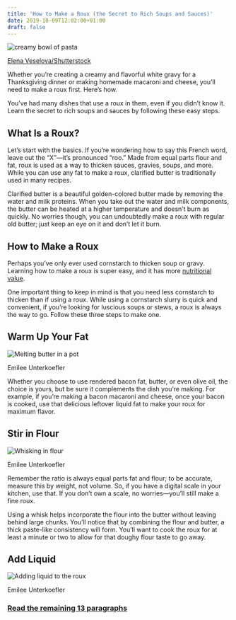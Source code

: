 ```yaml
---
title: 'How to Make a Roux (the Secret to Rich Soups and Sauces)'
date: 2019-10-09T12:02:00+01:00
draft: false
---
```


![creamy bowl of pasta](https://www.lifesavvy.com/p/uploads/2019/10/391d4ef9.jpg)

[Elena Veselova/Shutterstock](https://www.shutterstock.com/image-photo/creamy-fettuccine-alfredo-shrimp-on-wooden-1050528674)

Whether you’re creating a creamy and flavorful white gravy for a Thanksgiving dinner or making homemade macaroni and cheese, you’ll need to make a roux first. Here’s how.

You’ve had many dishes that use a roux in them, even if you didn’t know it. Learn the secret to rich soups and sauces by following these easy steps.

What Is a Roux?
---------------

Let’s start with the basics. If you’re wondering how to say this French word, leave out the “X”—it’s pronounced “roo.” Made from equal parts flour and fat, roux is used as a way to thicken sauces, gravies, soups, and more. While you can use any fat to make a roux, clarified butter is traditionally used in many recipes.

Clarified butter is a beautiful golden-colored butter made by removing the water and milk proteins. When you take out the water and milk components, the butter can be heated at a higher temperature and doesn’t burn as quickly. No worries though, you can undoubtedly make a roux with regular old butter; just keep an eye on it and don’t let it burn.

How to Make a Roux
------------------

Perhaps you’ve only ever used cornstarch to thicken soup or gravy. Learning how to make a roux is super easy, and it has more [nutritional value](https://www.nutritionvalue.org/Wheat_flour%2C_whole-grain_nutritional_value.html).

One important thing to keep in mind is that you need less cornstarch to thicken than if using a roux. While using a cornstarch slurry is quick and convenient, if you’re looking for luscious soups or stews, a roux is always the way to go. Follow these three steps to make one.

Warm Up Your Fat
----------------

![Melting butter in a pot](https://www.lifesavvy.com/p/uploads/2019/09/ccb7d4ca.jpg)

Emilee Unterkoefler

Whether you choose to use rendered bacon fat, butter, or even olive oil, the choice is yours, but be sure it complements the dish you’re making. For example, if you’re making a bacon macaroni and cheese, once your bacon is cooked, use that delicious leftover liquid fat to make your roux for maximum flavor.

Stir in Flour
-------------

![Whisking in flour](https://www.lifesavvy.com/p/uploads/2019/09/c23a1107.jpg)

Emilee Unterkoefler

Remember the ratio is always equal parts fat and flour; to be accurate, measure this by weight, not volume. So, if you have a digital scale in your kitchen, use that. If you don’t own a scale, no worries—you’ll still make a fine roux.

Using a whisk helps incorporate the flour into the butter without leaving behind large chunks. You’ll notice that by combining the flour and butter, a thick paste-like consistency will form. You’ll want to cook the roux for at least a minute or two to allow for that doughy flour taste to go away.

Add Liquid
----------

![Adding liquid to the roux](https://www.lifesavvy.com/p/uploads/2019/09/4c5ed92e.jpg)

Emilee Unterkoefler

### [Read the remaining 13 paragraphs](https://www.lifesavvy.com/8946/how-to-make-a-roux-the-secret-to-rich-soups-and-sauces/)